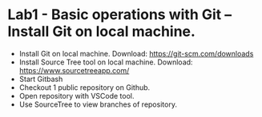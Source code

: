 # Lab1 - Basic operations with Git – Install Git on local machine.
- Install Git on local machine. Download:  https://git-scm.com/downloads
- Install Source Tree tool on local machine. Download: https://www.sourcetreeapp.com/
- Start Gitbash
- Checkout 1 public repository on Github.
- Open repository with VSCode tool.
- Use SourceTree to view branches of repository.


